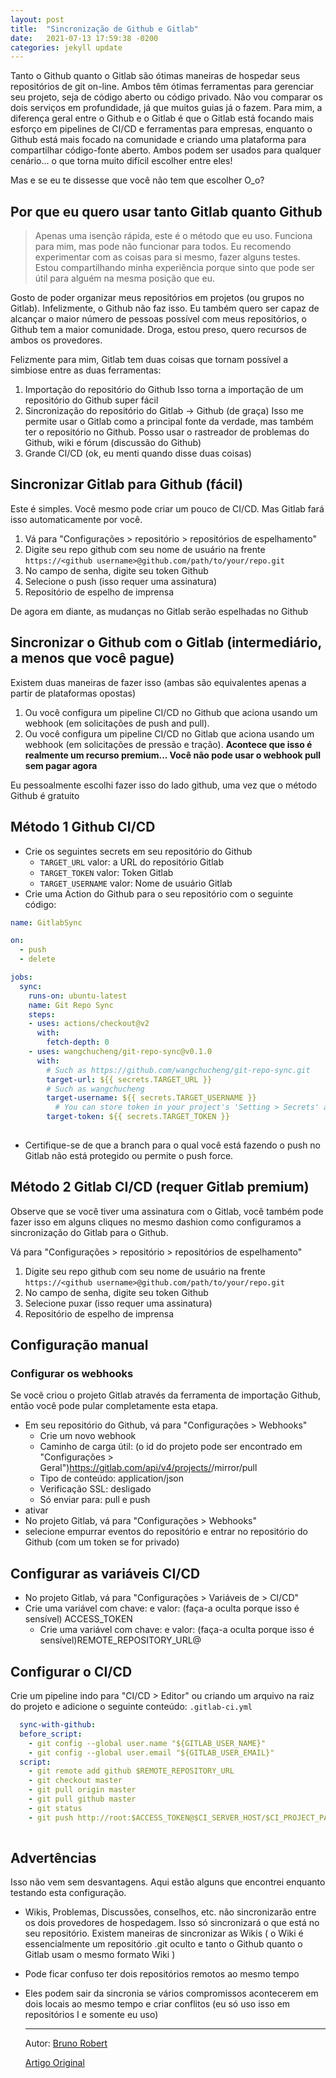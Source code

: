 ```yaml
---
layout: post
title:  "Sincronização de Github e Gitlab"
date:   2021-07-13 17:59:38 -0200
categories: jekyll update
---
```



Tanto o Github quanto o Gitlab são ótimas maneiras de hospedar seus repositórios de git on-line. Ambos têm ótimas ferramentas para gerenciar seu projeto, seja de código aberto ou código privado.
Não vou comparar os dois serviços em profundidade, já que muitos guias já o fazem. Para mim, a diferença geral entre o Github e o Gitlab é que o Gitlab está focando mais esforço em pipelines de CI/CD e ferramentas para empresas, enquanto o Github está mais focado na comunidade e criando uma plataforma para compartilhar código-fonte aberto.
Ambos podem ser usados para qualquer cenário... o que torna muito difícil escolher entre eles!

Mas e se eu te dissesse que você não tem que escolher O_o?

## Por que eu quero usar tanto Gitlab quanto Github

>Apenas uma isenção rápida, este é o método que eu uso. Funciona para mim, mas pode não funcionar para todos. Eu recomendo experimentar com as coisas para si mesmo, fazer alguns testes.
>Estou compartilhando minha experiência porque sinto que pode ser útil para alguém na mesma posição que eu.

Gosto de poder organizar meus repositórios em projetos (ou grupos no Gitlab). Infelizmente, o Github não faz isso.
Eu também quero ser capaz de alcançar o maior número de pessoas possível com meus repositórios, o Github tem a maior comunidade.
Droga, estou preso, quero recursos de ambos os provedores.

Felizmente para mim, Gitlab tem duas coisas que tornam possível a simbiose entre as duas ferramentas:

1. Importação do repositório do Github Isso torna a importação de um repositório do Github super fácil
2. Sincronização do repositório do Gitlab -> Github (de graça) Isso me permite usar o Gitlab como a principal fonte da verdade, mas também ter o repositório no Github. Posso usar o rastreador de problemas do Github, wiki e fórum (discussão do Github)
3. Grande CI/CD (ok, eu menti quando disse duas coisas)

## Sincronizar Gitlab para Github (fácil)

Este é simples. Você mesmo pode criar um pouco de CI/CD. Mas Gitlab fará isso automaticamente por você.

1. Vá para "Configurações > repositório > repositórios de espelhamento"
2. Digite seu repo github com seu nome de usuário na frente ```https://<github username>@github.com/path/to/your/repo.git```
3. No campo de senha, digite seu token Github
4. Selecione o push (isso requer uma assinatura)
5. Repositório de espelho de imprensa
  
De agora em diante, as mudanças no Gitlab serão espelhadas no Github

## Sincronizar o Github com o Gitlab (intermediário, a menos que você pague)

Existem duas maneiras de fazer isso (ambas são equivalentes apenas a partir de plataformas opostas)

1. Ou você configura um pipeline CI/CD no Github que aciona usando um webhook (em solicitações de push and pull).
2. Ou você configura um pipeline CI/CD no Gitlab que aciona usando um webhook (em solicitações de pressão e tração). **Acontece que isso é realmente um recurso premium... Você não pode usar o webhook pull sem pagar agora**

Eu pessoalmente escolhi fazer isso do lado github, uma vez que o método Github é gratuito

## Método 1 Github CI/CD

- Crie os seguintes secrets em seu repositório do Github
    - ```TARGET_URL``` valor: a URL do repositório Gitlab
    - ```TARGET_TOKEN``` valor: Token Gitlab
    - ```TARGET_USERNAME``` valor: Nome de usuário Gitlab
- Crie uma Action do Github para o seu repositório com o seguinte código:

```yml
name: GitlabSync

on:
  - push
  - delete

jobs:
  sync:
    runs-on: ubuntu-latest
    name: Git Repo Sync
    steps:
    - uses: actions/checkout@v2
      with:
        fetch-depth: 0
    - uses: wangchucheng/git-repo-sync@v0.1.0
      with:
        # Such as https://github.com/wangchucheng/git-repo-sync.git
        target-url: ${{ secrets.TARGET_URL }}
        # Such as wangchucheng
        target-username: ${{ secrets.TARGET_USERNAME }}
          # You can store token in your project's 'Setting > Secrets' and reference the name here. Such as ${{ secrets.ACCESS\_TOKEN }}
        target-token: ${{ secrets.TARGET_TOKEN }}
  
```

- Certifique-se de que a branch para o qual você está fazendo o push no Gitlab não está protegido ou permite o push force.

## Método 2 Gitlab CI/CD (requer Gitlab premium)

Observe que se você tiver uma assinatura com o Gitlab, você também pode fazer isso em alguns cliques no mesmo dashion como configuramos a sincronização do Gitlab para o Github.

Vá para "Configurações > repositório > repositórios de espelhamento"

1. Digite seu repo github com seu nome de usuário na frente ```https://<github username>@github.com/path/to/your/repo.git```
2. No campo de senha, digite seu token Github
3. Selecione puxar (isso requer uma assinatura)
4. Repositório de espelho de imprensa
  
## Configuração manual

### Configurar os webhooks

Se você criou o projeto Gitlab através da ferramenta de importação Github, então você pode pular completamente esta etapa.  

- Em seu repositório do Github, vá para "Configurações > Webhooks"
    - Crie um novo webhook
    - Caminho de carga útil: (o id do projeto pode ser encontrado em "Configurações > Geral")https://gitlab.com/api/v4/projects/<gitlab project id>/mirror/pull
    - Tipo de conteúdo: application/json
    - Verificação SSL: desligado
    - Só enviar para: pull e push
- ativar
- No projeto Gitlab, vá para "Configurações > Webhooks"
- selecione empurrar eventos do repositório e entrar no repositório do Github (com um token se for privado)
  

## Configurar as variáveis CI/CD
  
- No projeto Gitlab, vá para "Configurações > Variáveis de > CI/CD"
- Crie uma variável com chave: e valor: (faça-a oculta porque isso é sensível) ACCESS_TOKEN
    - Crie uma variável com chave: e valor: (faça-a oculta porque isso é sensível)REMOTE_REPOSITORY_URL<your Github token>@<your repository URL>
  
## Configurar o CI/CD
  
Crie um pipeline indo para "CI/CD > Editor" ou criando um arquivo na raiz do projeto e adicione o seguinte conteúdo: ```.gitlab-ci.yml```
  
```yml
  sync-with-github:
  before_script:
    - git config --global user.name "${GITLAB_USER_NAME}"
    - git config --global user.email "${GITLAB_USER_EMAIL}"
  script:
    - git remote add github $REMOTE_REPOSITORY_URL
    - git checkout master
    - git pull origin master
    - git pull github master
    - git status
    - git push http://root:$ACCESS_TOKEN@$CI_SERVER_HOST/$CI_PROJECT_PATH.git HEAD:master
 
```
  

## Advertências
  
Isso não vem sem desvantagens. Aqui estão alguns que encontrei enquanto testando esta configuração.

- Wikis, Problemas, Discussões, conselhos, etc. não sincronizarão entre os dois provedores de hospedagem. Isso só sincronizará o que está no seu repositório. Existem maneiras de sincronizar as Wikis ( o Wiki é essencialmente um repositório .git oculto e tanto o Github quanto o Gitlab usam o mesmo formato Wiki )
- Pode ficar confuso ter dois repositórios remotos ao mesmo tempo
- Eles podem sair da sincronia se vários compromissos acontecerem em dois locais ao mesmo tempo e criar conflitos (eu só uso isso em repositórios I e somente eu uso)


  ---
  
  Autor: [Bruno Robert](https://dev.to/brunorobert)

  [Artigo Original](https://dev.to/brunorobert/github-and-gitlab-sync-44mn)
  
  
